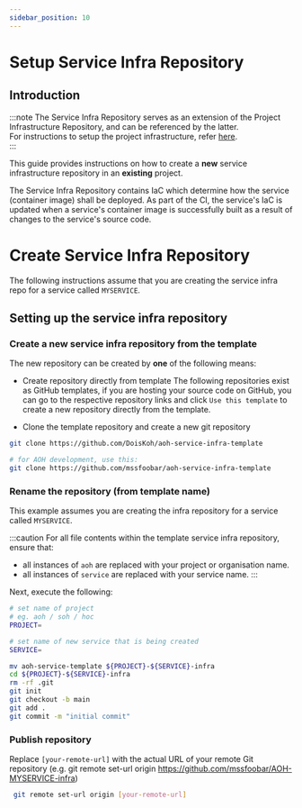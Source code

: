 ```yaml
---
sidebar_position: 10
---
```

# Setup Service Infra Repository

## Introduction

:::note
The Service Infra Repository serves as an extension of the Project Infrastructure Repository, and can be referenced by the latter.  
For instructions to setup the project infrastructure, refer [here](docs/deployment/overview).  
:::

This guide provides instructions on how to create a **new** service infrastructure repository in an **existing** project.

The Service Infra Repository contains IaC which determine how the service (container image) shall be deployed.
As part of the CI, the service's IaC is updated when a service's container image is successfully built as a result of changes to the service's source code.

# Create Service Infra Repository

The following instructions assume that you are
creating the service infra repo for a service called `MYSERVICE`. 

## Setting up the service infra repository

### Create a new service infra repository from the template

The new repository can be created by **one** of the following means:

- Create repository directly from template
The following repositories exist as GitHub templates, if you are hosting your source code on GitHub, you can go to
the respective repository links and click `Use this template` to create a new repository directly from the template.

- Clone the template repository and create a new git repository

<!--
  > :::caution
Members contributing directly to AGIL Ops Hub should have access to the repositories in `mssfoobar`. Members of
other projects will require access to the same repository in a different organisation.  
If you do not have access to the following repositories, approach the maintainers of `AOH` to request for access.
:::

```bash
git clone https://github.com/mssfoobar/aoh-service-template
```
-->

<!--
For non-`AGILOpsHub` (ie. not core product) development
-->
```bash
git clone https://github.com/DoisKoh/aoh-service-infra-template

# for AOH development, use this:
git clone https://github.com/mssfoobar/aoh-service-infra-template

```

### Rename the repository (from template name)

This example assumes you are creating the infra repository for a service called `MYSERVICE`.  

:::caution
For all file contents within the template service infra repository, ensure that:
- all instances of `aoh` are replaced with your project or organisation name.
- all instances of `service` are replaced with your service name.
:::

Next, execute the following:
```bash
# set name of project
# eg. aoh / soh / hoc
PROJECT=

# set name of new service that is being created
SERVICE=

mv aoh-service-template ${PROJECT}-${SERVICE}-infra
cd ${PROJECT}-${SERVICE}-infra
rm -rf .git
git init
git checkout -b main
git add .
git commit -m "initial commit"
```

### Publish repository

Replace `[your-remote-url]` with the actual URL of your remote Git repository (e.g.
git remote set-url origin https://github.com/mssfoobar/AOH-MYSERVICE-infra)

```bash
 git remote set-url origin [your-remote-url]
```
